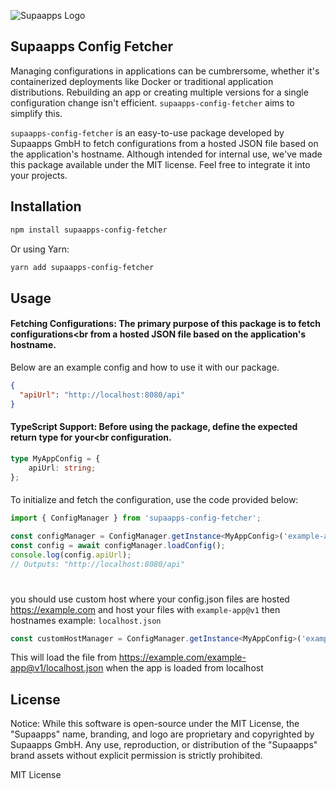 
![Supaapps Logo](https://supaapps.com/wp-content/uploads/logo.png)

## Supaapps Config Fetcher


Managing configurations in applications can be cumbrersome, whether it's containerized deployments like Docker or traditional application distributions. Rebuilding an app or creating multiple versions for a single configuration change isn't efficient. `supaapps-config-fetcher` aims to simplify this. 

`supaapps-config-fetcher` is an easy-to-use package developed by Supaapps GmbH to fetch configurations from a hosted JSON file based on the application's hostname. Although intended for internal use, we've made this package available under the MIT license. Feel free to integrate it into your projects.



## Installation

```bash
npm install supaapps-config-fetcher

```
Or using Yarn:
```bash
yarn add supaapps-config-fetcher

```



## Usage

#### Fetching Configurations: The primary purpose of this package is to fetch configurations<br from a hosted JSON file based on the application's hostname.
Below are an example config and how to use it with our package.
```json
{
  "apiUrl": "http://localhost:8080/api"
}
```

#### TypeScript Support: Before using the package, define the expected return type for your<br configuration.

```typescript
type MyAppConfig = {
    apiUrl: string;
};
```

####
To initialize and fetch the configuration, use the code provided below:

```typescript
import { ConfigManager } from 'supaapps-config-fetcher';

const configManager = ConfigManager.getInstance<MyAppConfig>('example-app@v1');
const config = await configManager.loadConfig();
console.log(config.apiUrl);
// Outputs: "http://localhost:8080/api"

```

#

you should use custom host where your config.json files are hosted https://example.com and host your files with `example-app@v1` then hostnames example: `localhost.json` 
```typescript
const customHostManager = ConfigManager.getInstance<MyAppConfig>('example-app@v1', 'https://example.com');

```

This will load the file from https://example.com/example-app@v1/localhost.json when the app is loaded from localhost

## License

Notice:  While this software is open-source under the MIT License, the "Supaapps" name, branding, and logo are proprietary and copyrighted by Supaapps GmbH. Any use, reproduction, or distribution of the "Supaapps" brand assets without explicit permission is strictly prohibited.

MIT License